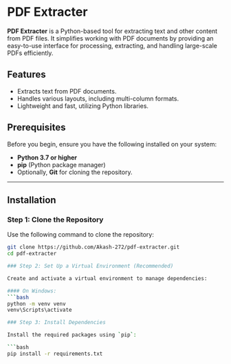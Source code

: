 # PDF Extracter

**PDF Extracter** is a Python-based tool for extracting text and other content from PDF files. It simplifies working with PDF documents by providing an easy-to-use interface for processing, extracting, and handling large-scale PDFs efficiently.

## Features

- Extracts text from PDF documents.
- Handles various layouts, including multi-column formats.
- Lightweight and fast, utilizing Python libraries.

## Prerequisites

Before you begin, ensure you have the following installed on your system:

- **Python 3.7 or higher**
- **pip** (Python package manager)
- Optionally, **Git** for cloning the repository.

---

## Installation

### Step 1: Clone the Repository

Use the following command to clone the repository:

```bash
git clone https://github.com/Akash-272/pdf-extracter.git
cd pdf-extracter

### Step 2: Set Up a Virtual Environment (Recommended)

Create and activate a virtual environment to manage dependencies:

#### On Windows:
```bash
python -m venv venv
venv\Scripts\activate

### Step 3: Install Dependencies

Install the required packages using `pip`:

```bash
pip install -r requirements.txt

